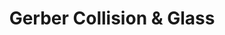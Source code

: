 ---
title: "Gerber Collision & Glass"
url: /traverse-city/gerber-collision-and-glass/
shop: car repair
---